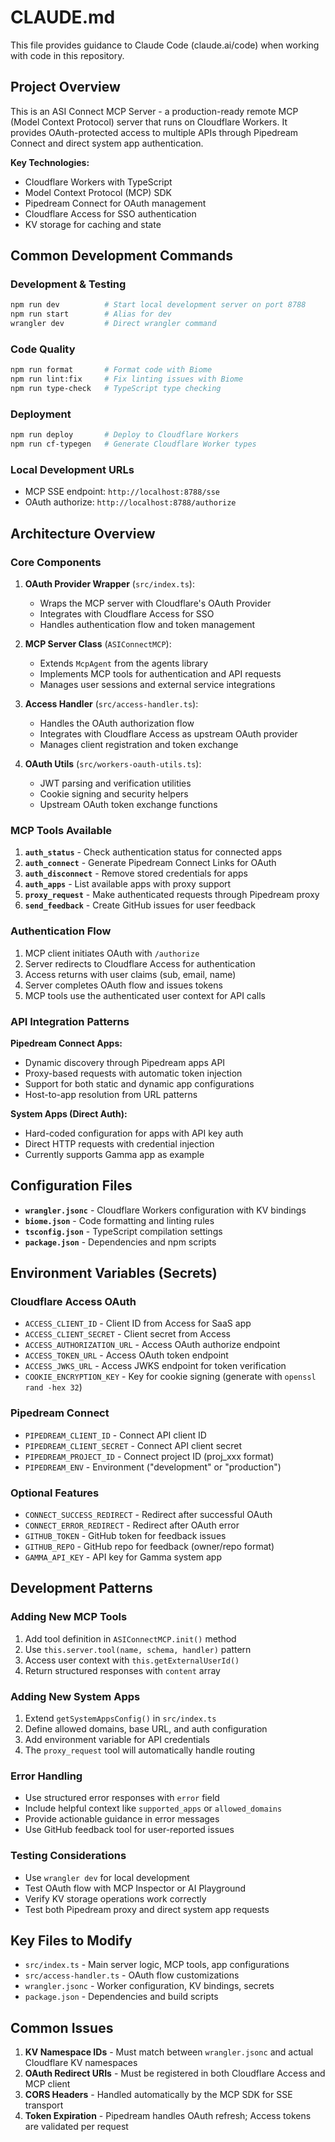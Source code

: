 # CLAUDE.md

This file provides guidance to Claude Code (claude.ai/code) when working with code in this repository.

## Project Overview

This is an ASI Connect MCP Server - a production-ready remote MCP (Model Context Protocol) server that runs on Cloudflare Workers. It provides OAuth-protected access to multiple APIs through Pipedream Connect and direct system app authentication.

**Key Technologies:**
- Cloudflare Workers with TypeScript
- Model Context Protocol (MCP) SDK
- Pipedream Connect for OAuth management
- Cloudflare Access for SSO authentication
- KV storage for caching and state

## Common Development Commands

### Development & Testing
```bash
npm run dev          # Start local development server on port 8788
npm run start        # Alias for dev
wrangler dev         # Direct wrangler command
```

### Code Quality
```bash
npm run format       # Format code with Biome
npm run lint:fix     # Fix linting issues with Biome
npm run type-check   # TypeScript type checking
```

### Deployment
```bash
npm run deploy       # Deploy to Cloudflare Workers
npm run cf-typegen   # Generate Cloudflare Worker types
```

### Local Development URLs
- MCP SSE endpoint: `http://localhost:8788/sse`
- OAuth authorize: `http://localhost:8788/authorize`

## Architecture Overview

### Core Components

1. **OAuth Provider Wrapper** (`src/index.ts`):
   - Wraps the MCP server with Cloudflare's OAuth Provider
   - Integrates with Cloudflare Access for SSO
   - Handles authentication flow and token management

2. **MCP Server Class** (`ASIConnectMCP`):
   - Extends `McpAgent` from the agents library
   - Implements MCP tools for authentication and API requests
   - Manages user sessions and external service integrations

3. **Access Handler** (`src/access-handler.ts`):
   - Handles the OAuth authorization flow
   - Integrates with Cloudflare Access as upstream OAuth provider
   - Manages client registration and token exchange

4. **OAuth Utils** (`src/workers-oauth-utils.ts`):
   - JWT parsing and verification utilities
   - Cookie signing and security helpers
   - Upstream OAuth token exchange functions

### MCP Tools Available

1. **`auth_status`** - Check authentication status for connected apps
2. **`auth_connect`** - Generate Pipedream Connect Links for OAuth
3. **`auth_disconnect`** - Remove stored credentials for apps
4. **`auth_apps`** - List available apps with proxy support
5. **`proxy_request`** - Make authenticated requests through Pipedream proxy
6. **`send_feedback`** - Create GitHub issues for user feedback

### Authentication Flow

1. MCP client initiates OAuth with `/authorize`
2. Server redirects to Cloudflare Access for authentication
3. Access returns with user claims (sub, email, name)
4. Server completes OAuth flow and issues tokens
5. MCP tools use the authenticated user context for API calls

### API Integration Patterns

**Pipedream Connect Apps:**
- Dynamic discovery through Pipedream apps API
- Proxy-based requests with automatic token injection
- Support for both static and dynamic app configurations
- Host-to-app resolution from URL patterns

**System Apps (Direct Auth):**
- Hard-coded configuration for apps with API key auth
- Direct HTTP requests with credential injection
- Currently supports Gamma app as example

## Configuration Files

- **`wrangler.jsonc`** - Cloudflare Workers configuration with KV bindings
- **`biome.json`** - Code formatting and linting rules
- **`tsconfig.json`** - TypeScript compilation settings
- **`package.json`** - Dependencies and npm scripts

## Environment Variables (Secrets)

### Cloudflare Access OAuth
- `ACCESS_CLIENT_ID` - Client ID from Access for SaaS app
- `ACCESS_CLIENT_SECRET` - Client secret from Access
- `ACCESS_AUTHORIZATION_URL` - Access OAuth authorize endpoint
- `ACCESS_TOKEN_URL` - Access OAuth token endpoint  
- `ACCESS_JWKS_URL` - Access JWKS endpoint for token verification
- `COOKIE_ENCRYPTION_KEY` - Key for cookie signing (generate with `openssl rand -hex 32`)

### Pipedream Connect
- `PIPEDREAM_CLIENT_ID` - Connect API client ID
- `PIPEDREAM_CLIENT_SECRET` - Connect API client secret
- `PIPEDREAM_PROJECT_ID` - Connect project ID (proj_xxx format)
- `PIPEDREAM_ENV` - Environment ("development" or "production")

### Optional Features
- `CONNECT_SUCCESS_REDIRECT` - Redirect after successful OAuth
- `CONNECT_ERROR_REDIRECT` - Redirect after OAuth error
- `GITHUB_TOKEN` - GitHub token for feedback issues
- `GITHUB_REPO` - GitHub repo for feedback (owner/repo format)
- `GAMMA_API_KEY` - API key for Gamma system app

## Development Patterns

### Adding New MCP Tools
1. Add tool definition in `ASIConnectMCP.init()` method
2. Use `this.server.tool(name, schema, handler)` pattern
3. Access user context with `this.getExternalUserId()`
4. Return structured responses with `content` array

### Adding New System Apps
1. Extend `getSystemAppsConfig()` in `src/index.ts`
2. Define allowed domains, base URL, and auth configuration
3. Add environment variable for API credentials
4. The `proxy_request` tool will automatically handle routing

### Error Handling
- Use structured error responses with `error` field
- Include helpful context like `supported_apps` or `allowed_domains`  
- Provide actionable guidance in error messages
- Use GitHub feedback tool for user-reported issues

### Testing Considerations
- Use `wrangler dev` for local development
- Test OAuth flow with MCP Inspector or AI Playground
- Verify KV storage operations work correctly
- Test both Pipedream proxy and direct system app requests

## Key Files to Modify

- `src/index.ts` - Main server logic, MCP tools, app configurations
- `src/access-handler.ts` - OAuth flow customizations
- `wrangler.jsonc` - Worker configuration, KV bindings, secrets
- `package.json` - Dependencies and build scripts

## Common Issues

1. **KV Namespace IDs** - Must match between `wrangler.jsonc` and actual Cloudflare KV namespaces
2. **OAuth Redirect URIs** - Must be registered in both Cloudflare Access and MCP client
3. **CORS Headers** - Handled automatically by the MCP SDK for SSE transport
4. **Token Expiration** - Pipedream handles OAuth refresh; Access tokens are validated per request